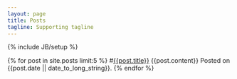 ```yaml
---
layout: page
title: Posts
tagline: Supporting tagline
---
```

{% include JB/setup %}

{% for post in site.posts limit:5 %}
#[{{post.title}}]({{post.url}})
{{post.content}}
Posted on {{post.date || date_to_long_string}}. 
{% endfor %}


